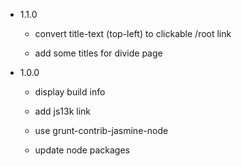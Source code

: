 - 1.1.0
  - convert title-text (top-left) to clickable /root link

  - add some titles for divide page

+ 1.0.0
  + display build info

  + add js13k link

  + use grunt-contrib-jasmine-node

  + update node packages
